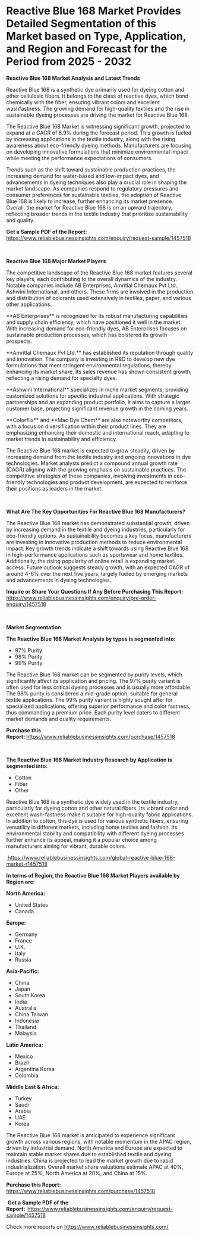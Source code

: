 <p><h1>Reactive Blue 168 Market Provides Detailed Segmentation of this Market based on Type, Application, and Region and Forecast for the Period from 2025 - 2032</h1></p><p><strong>Reactive Blue 168 Market Analysis and Latest Trends</strong></p>
<p><p>Reactive Blue 168 is a synthetic dye primarily used for dyeing cotton and other cellulosic fibers. It belongs to the class of reactive dyes, which bond chemically with the fiber, ensuring vibrant colors and excellent washfastness. The growing demand for high-quality textiles and the rise in sustainable dyeing processes are driving the market for Reactive Blue 168.</p><p>The Reactive Blue 168 Market is witnessing significant growth, projected to expand at a CAGR of 8.9% during the forecast period. This growth is fueled by increasing applications in the textile industry, along with the rising awareness about eco-friendly dyeing methods. Manufacturers are focusing on developing innovative formulations that minimize environmental impact while meeting the performance expectations of consumers.</p><p>Trends such as the shift toward sustainable production practices, the increasing demand for water-based and low-impact dyes, and advancements in dyeing techniques also play a crucial role in shaping the market landscape. As companies respond to regulatory pressures and consumer preferences for sustainable textiles, the adoption of Reactive Blue 168 is likely to increase, further enhancing its market presence. Overall, the market for Reactive Blue 168 is on an upward trajectory, reflecting broader trends in the textile industry that prioritize sustainability and quality.</p></p>
<p><strong>Get a Sample PDF of the Report:&nbsp;</strong> <a href="https://www.reliablebusinessinsights.com/enquiry/request-sample/1457518?utm_campaign=2811&utm_medium=2&utm_source=Github&utm_content=ia&utm_term=30032025&utm_id=reactive-blue-168">https://www.reliablebusinessinsights.com/enquiry/request-sample/1457518</a></p>
<p>&nbsp;</p>
<p><strong>Reactive Blue 168 Major Market Players</strong></p>
<p><p>The competitive landscape of the Reactive Blue 168 market features several key players, each contributing to the overall dynamics of the industry. Notable companies include AB Enterprises, Amritlal Chemaux Pvt Ltd., Ashwini International, and others. These firms are involved in the production and distribution of colorants used extensively in textiles, paper, and various other applications.</p><p>**AB Enterprises** is recognized for its robust manufacturing capabilities and supply chain efficiency, which have positioned it well in the market. With increasing demand for eco-friendly dyes, AB Enterprises focuses on sustainable production processes, which has bolstered its growth prospects.</p><p>**Amritlal Chemaux Pvt Ltd.** has established its reputation through quality and innovation. The company is investing in R&D to develop new dye formulations that meet stringent environmental regulations, thereby enhancing its market share. Its sales revenue has shown consistent growth, reflecting a rising demand for specialty dyes.</p><p>**Ashwini International** specializes in niche market segments, providing customized solutions for specific industrial applications. With strategic partnerships and an expanding product portfolio, it aims to capture a larger customer base, projecting significant revenue growth in the coming years.</p><p>**Colorflix** and **Mac Dye Chem** are also noteworthy competitors, with a focus on diversification within their product lines. They are emphasizing enhancing their domestic and international reach, adapting to market trends in sustainability and efficiency.</p><p>The Reactive Blue 168 market is expected to grow steadily, driven by increasing demand from the textile industry and ongoing innovations in dye technologies. Market analysts predict a compound annual growth rate (CAGR) aligning with the growing emphasis on sustainable practices. The competitive strategies of these companies, involving investments in eco-friendly technologies and product development, are expected to reinforce their positions as leaders in the market.</p></p>
<p>&nbsp;</p>
<p><strong>What Are The Key Opportunities For Reactive Blue 168 Manufacturers?</strong></p>
<p><p>The Reactive Blue 168 market has demonstrated substantial growth, driven by increasing demand in the textile and dyeing industries, particularly for eco-friendly options. As sustainability becomes a key focus, manufacturers are investing in innovative production methods to reduce environmental impact. Key growth trends indicate a shift towards using Reactive Blue 168 in high-performance applications such as sportswear and home textiles. Additionally, the rising popularity of online retail is expanding market access. Future outlook suggests steady growth, with an expected CAGR of around 4-6% over the next five years, largely fueled by emerging markets and advancements in dyeing technologies.</p></p>
<p><strong>Inquire or Share Your Questions If Any Before Purchasing This Report:</strong> <a href="https://www.reliablebusinessinsights.com/enquiry/pre-order-enquiry/1457518?utm_campaign=2811&utm_medium=2&utm_source=Github&utm_content=ia&utm_term=30032025&utm_id=reactive-blue-168">https://www.reliablebusinessinsights.com/enquiry/pre-order-enquiry/1457518</a></p>
<p>&nbsp;</p>
<p><strong>Market Segmentation</strong></p>
<p><strong>The Reactive Blue 168 Market Analysis by types is segmented into:</strong></p>
<p><ul><li>97% Purity</li><li>98% Purity</li><li>99% Purity</li></ul></p>
<p><p>The Reactive Blue 168 market can be segmented by purity levels, which significantly affect its application and pricing. The 97% purity variant is often used for less critical dyeing processes and is usually more affordable. The 98% purity is considered a mid-grade option, suitable for general textile applications. The 99% purity variant is highly sought after for specialized applications, offering superior performance and color fastness, thus commanding a premium price. Each purity level caters to different market demands and quality requirements.</p></p>
<p><strong>Purchase this Report:&nbsp;</strong><a href="https://www.reliablebusinessinsights.com/purchase/1457518?utm_campaign=2811&utm_medium=2&utm_source=Github&utm_content=ia&utm_term=30032025&utm_id=reactive-blue-168">https://www.reliablebusinessinsights.com/purchase/1457518</a></p>
<p>&nbsp;</p>
<p><strong>The Reactive Blue 168 Market Industry Research by Application is segmented into:</strong></p>
<p><ul><li>Cotton</li><li>Fiber</li><li>Other</li></ul></p>
<p><p>Reactive Blue 168 is a synthetic dye widely used in the textile industry, particularly for dyeing cotton and other natural fibers. Its vibrant color and excellent wash-fastness make it suitable for high-quality fabric applications. In addition to cotton, this dye is used for various synthetic fibers, ensuring versatility in different markets, including home textiles and fashion. Its environmental stability and compatibility with different dyeing processes further enhance its appeal, making it a popular choice among manufacturers aiming for vibrant, durable colors.</p></p>
<p><a href="https://www.reliablebusinessinsights.com/global-reactive-blue-168-market-r1457518?utm_campaign=2811&utm_medium=2&utm_source=Github&utm_content=ia&utm_term=30032025&utm_id=reactive-blue-168">&nbsp;https://www.reliablebusinessinsights.com/global-reactive-blue-168-market-r1457518</a></p>
<p><strong>In terms of Region, the Reactive Blue 168 Market Players available by Region are:</strong></p>
<p>
    <p> <strong> North America: </strong>
        <ul>
            <li>United States</li>
            <li>Canada</li>
        </ul>
        </p> 
    <p> <strong> Europe: </strong>
        <ul>
            <li>Germany</li>
            <li>France</li>
            <li>U.K.</li>
            <li>Italy</li>
            <li>Russia</li>
        </ul>
        </p> 
    <p> <strong> Asia-Pacific: </strong>
        <ul>
            <li>China</li>
            <li>Japan</li>
            <li>South Korea</li>
            <li>India</li>
            <li>Australia</li>
            <li>China Taiwan</li>
            <li>Indonesia</li>
            <li>Thailand</li>
            <li>Malaysia</li>
        </ul>
        </p> 
    <p> <strong> Latin America: </strong>
        <ul>
            <li>Mexico</li>
            <li>Brazil</li>
            <li>Argentina Korea</li>
            <li>Colombia</li>
        </ul>
        </p> 
    <p> <strong> Middle East & Africa: </strong>
        <ul>
            <li>Turkey</li>
            <li>Saudi</li>
            <li>Arabia</li>
            <li>UAE</li>
            <li>Korea</li>
        </ul>
    </p>
    </p>
<p><p>The Reactive Blue 168 market is anticipated to experience significant growth across various regions, with notable momentum in the APAC region, driven by industrial demand. North America and Europe are expected to maintain stable market shares due to established textile and dyeing industries. China is projected to lead the market growth due to rapid industrialization. Overall market share valuations estimate APAC at 40%, Europe at 25%, North America at 20%, and China at 15%. </p></p>
<p><strong>Purchase this Report: </strong><a href="https://www.reliablebusinessinsights.com/purchase/1457518?utm_campaign=2811&utm_medium=2&utm_source=Github&utm_content=ia&utm_term=30032025&utm_id=reactive-blue-168">https://www.reliablebusinessinsights.com/purchase/1457518</a></p>
<p>&nbsp;<strong>Get a Sample PDF of the Report:&nbsp;&nbsp;</strong><a href="https://www.reliablebusinessinsights.com/enquiry/request-sample/1457518?utm_campaign=2811&utm_medium=2&utm_source=Github&utm_content=ia&utm_term=30032025&utm_id=reactive-blue-168">https://www.reliablebusinessinsights.com/enquiry/request-sample/1457518</a></p>
<p><strong></strong></p>
<p>Check more reports on <a href="https://www.reliablebusinessinsights.com/?utm_campaign=2811&utm_medium=2&utm_source=Github&utm_content=ia&utm_term=30032025&utm_id=reactive-blue-168">https://www.reliablebusinessinsights.com/</a></p>